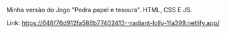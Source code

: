 Minha versão do Jogo "Pedra papel e tesoura".
HTML, CSS E JS.

Link: https://648f76d912fa586b77402413--radiant-lolly-1fa399.netlify.app/
